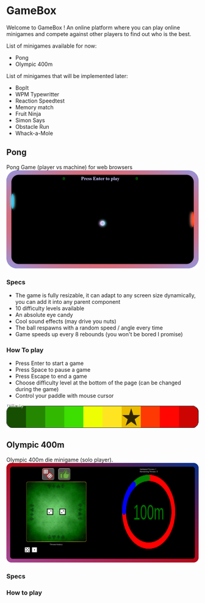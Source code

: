 # GameBox
Welcome to GameBox ! An online platform where you can play online minigames and compete against other players
to find out who is the best.

List of minigames available for now:
- Pong
- Olympic 400m

List of minigames that will be implemented later:
- BopIt
- WPM Typewritter
- Reaction Speedtest
- Memory match
- Fruit Ninja
- Simon Says
- Obstacle Run
- Whack-a-Mole


## Pong
Pong Game (player vs machine) for web browsers
![Pong Gameframe](./illustrations/pong/gameframe.png "Pong gameframe illustration")  

### Specs
- The game is fully resizable, it can adapt to any screen size dynamically, you can add it into any parent component
- 10 difficulty levels available
- An absolute eye candy
- Cool sound effects (may drive you nuts)
- The ball respawns with a random speed / angle every time
- Game speeds up every 8 rebounds (you won't be bored I promise)

### How To play
- Press Enter to start a game
- Press Space to pause a game
- Press Escape to end a game
- Choose difficulty level at the bottom of the page (can be changed during the game)
- Control your paddle with mouse cursor

![Choose difficulty](./illustrations/pong/difficulty.png "Set difficulty illustration")


## Olympic 400m
Olympic 400m die minigame (solo player).  
![400m Gameframe](./illustrations/400m/gameframe.png "400m gameframe illustration")  

### Specs

### How to play
